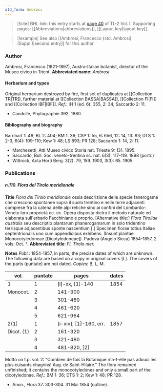 ```yaml
---
std_form: Ambrosi
---
```


> [!cite] BHL link: this entry starts at [page 40](https://www.biodiversitylibrary.org/page/33120171) of TL-2 Vol. I.
> Supporting pages: [[Abbreviations|abbreviations]], [[Layout key|layout key]].

> [!example] See also [[Ambrosi, Francesco {std. Ambrosi} (Suppl.)|second entry]] for this author

### Author

Ambrosi, Francesco (1821-1897), Austro-Italian botanist, director of the Museo civico in Trient. 
**Abbreviated name**: *Ambrosi*

#### Herbarium and types

Original herbarium destroyed by fire, first set of duplicates at [[Collection TR|TR]], further material at [[Collection BASSA|BASSA]], [[Collection FI|FI]] and [[Collection IBF|IBF]].
*Ref*.: IH 1 (ed. 6): 355, 2: 34, Saccardo 2: 11.
- Candolle, Phytographie 392. 1880.

#### Bibliography and biography

Barnhart 1: 49; BL 2: 404; BM 1: 36; CSP 1: 55, 6: 656, 12: 14, 13: 83; DTS 1: 2-3, 6(4): 109-110; Kew 1: 48; LS 893; PR 128; Saccardo 1: 14, 2: 11.
- Marchesetti, Atti Museo civico Storia nat. Trieste 9: 131. 1895.
- Saccardo, Bull. Soc. veneto-trentina sc. nat. 6(3): 117-119. 1898 (portr.)
- Wittrock, Acta Horti Berg. 3(2): 79, 159. 1903, 3(3): 65. 1905.

### Publications

##### n.110. Flora del Tirolo meridionale

**Title**
*Flora del Tirolo meridionale* ossia descrizione delle specie fanerogame che crescono spontanee sopra il suolo trentino e nelle terre adjacenti comprese fra la catena delle alpi retiche sino ai confini del Lombardo-Veneto loro proprietà ec. ec. Opera disposta dietro il metodo naturale ed elaborata sull'erbario Facchiniano e proprio. \[Alternative title:\] *Flora Tiroliae australis* seu descriptio plantarum phanerogamarum in solo tridentino terrisque adjacentibus sponte nascentium \[.\] Specimen florae totius Italiae septentrionalis uno cum appendicibus exhibens. (Insunt plantae Monocotyledoneae \[Dicotyledoneae\]). Padova (Angelo Sicca) 1854-1857, 2 vols. Oct. †.
**Abbreviated title**: *Fl. Tirolo mer.*

**Notes**
*Publ*.: 1854-1857, in parts, the precise dates of which are unknown. The following data are based on a copy in original covers \[L\]. The covers of the parts (puntate) are not dated. *Copies*: B, L, M.

|vol.	|puntate	|pages	|dates|
|---	|---	|---	|---	|
|1	|1	|\[i\]-xx, \[1\]-140	|1854|
|Monocot.	|2	|141-300|
|	|3	|301-460|
|	|4	|461-620|
|	|5	|621-964|
|2(1)	|1	|\[i-xiv\], \[1\]-160, err.	|1857|
|Dicot. (1)	|2	|161-320|
|	|3	|321-480|
|	|4	|481-820, \[2\]|

Motto on t.p. vol. 2: "Combien de fois la Botanique n'a-t-elle pas adouci les plus cuisants chagrins! Aug. de Saint-Hilaire." The flora remained unfinished; it contains the monocotyledones and only a small part of the dicotyledonae.
*Ref*.: BM 1: 36; DTS 1: 2; Kew 1: 48; PR 128.
- Anon., Flora 37: 303-304. 31 Mai 1854 (outline).

